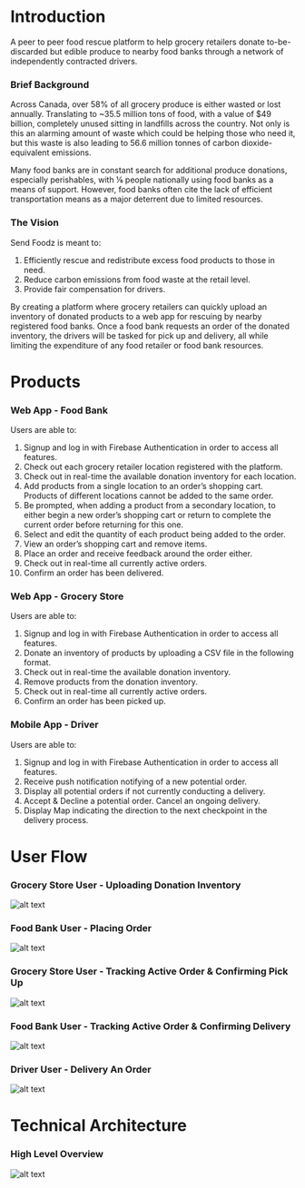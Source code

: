 # Introduction

A peer to peer food rescue platform to help grocery retailers donate to-be-discarded but edible produce to nearby food banks through a network of independently contracted drivers. 

### Brief Background
Across Canada, over 58% of all grocery produce is either wasted or lost annually. Translating to ~35.5 million tons of food, with a value of $49 billion, completely unused sitting in landfills across the country. Not only is this an alarming amount of waste which could be helping those who need it, but this waste is also leading to 56.6 million tonnes of carbon dioxide-equivalent emissions.

Many food banks are in constant search for additional produce donations, especially perishables, with  ⅙ people nationally using food banks as a means of support. However, food banks often cite the lack of efficient transportation means as a major deterrent due to limited resources. 

### The Vision
Send Foodz is meant to:
1. Efficiently rescue and redistribute excess food products to those in need.
2. Reduce carbon emissions from food waste at the retail level.
3. Provide fair compensation for drivers.

By creating a platform where grocery retailers can quickly upload an inventory of donated products to a web app for rescuing by nearby registered food banks. Once a food bank requests an order of the donated inventory, the drivers will be tasked for pick up and delivery, all while limiting the expenditure of any food retailer or food bank resources. 

# Products
### Web App - Food Bank
Users are able to:
1. Signup and log in with Firebase Authentication in order to access all features.
2. Check out each grocery retailer location registered with the platform.
3. Check out in real-time the available donation inventory for each location.
4. Add products from a single location to an order’s shopping cart. Products of 
different locations cannot be added to the same order. 
5. Be prompted, when adding a product from a secondary location, to either begin a
new order’s shopping cart or return to complete the current order before returning for this one. 
6. Select and edit the quantity of each product being added to the order.
7. View an order’s shopping cart and remove items.
8. Place an order and receive feedback around the order either.
9. Check out in real-time all currently active orders.
10. Confirm an order has been delivered. 

### Web App - Grocery Store
Users are able to:
1. Signup and log in with Firebase Authentication in order to access all features.
2. Donate an inventory of products by uploading a CSV file in the following format.
3. Check out in real-time the available donation inventory.
4. Remove products from the donation inventory.
5. Check out in real-time all currently active orders.
6. Confirm an order has been picked up.

### Mobile  App - Driver
Users are able to:
1. Signup and log in with Firebase Authentication in order to access all features.
2. Receive push notification notifying of a new potential order.  
3. Display all potential orders if not currently conducting a delivery. 
4. Accept & Decline a potential order. Cancel an ongoing delivery.
5. Display Map indicating the direction to the next checkpoint in the delivery process.

# User Flow
### Grocery Store User - Uploading Donation Inventory
![alt text](https://docs.google.com/drawings/u/0/d/sliJrozK3L98Nk8Kr88LVzA/image?w=497&h=483&rev=604&ac=1&parent=18YRmccoXFLYU3TUFjhH735FIxxAIwY9G9BsvAJzWIwE) 


### Food Bank User - Placing Order
![alt text](https://lh5.googleusercontent.com/wyGamvxhi3MFMWSfB0GgTAcJ_sc8wxf8oB9za9p__fW1ackcfTX3PtTfp_qcSrmRhJ05oyuK5xgxgQzupXJVV043P2ZAq0IDFymY6AaF)

### Grocery Store User - Tracking Active Order & Confirming Pick Up
![alt text](https://lh3.googleusercontent.com/n_9flX7Euy77xrA_mXw73nfuHPUDA5xGc4DPucXtMP0Yjhk4WyY5erWTm8HGSyGwozQ-0WO2GXd2N4BmXDVRFk9v63Xc2q-gcBUcRoEl)

### Food Bank User - Tracking Active Order & Confirming Delivery
![alt text](https://docs.google.com/drawings/u/0/d/sX9Y8NR0cbcvXFmQohfAQ3A/image?w=497&h=355&rev=40&ac=1&parent=18YRmccoXFLYU3TUFjhH735FIxxAIwY9G9BsvAJzWIwE)

### Driver User - Delivery An Order
![alt text](https://docs.google.com/drawings/u/0/d/s4aBQB9y1PpYydu6kFdc3Sw/image?w=497&h=357&rev=709&ac=1&parent=18YRmccoXFLYU3TUFjhH735FIxxAIwY9G9BsvAJzWIwE)

# Technical Architecture
### High Level Overview
![alt text](https://docs.google.com/drawings/u/0/d/sr_8fRFplvDjekXam_mVCPQ/image?w=576&h=431&rev=682&ac=1&parent=18YRmccoXFLYU3TUFjhH735FIxxAIwY9G9BsvAJzWIwE)
